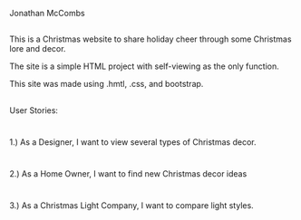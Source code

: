 Jonathan McCombs
##
This is a Christmas website to share holiday cheer through some Christmas lore and decor.

The site is a simple HTML project with self-viewing as the only function.

This site was made using .hmtl, .css, and bootstrap.
##
User Stories:
#
1.)  As a Designer, I want to view several types of Christmas decor.
#
2.)  As a Home Owner, I want to find new Christmas decor ideas
#
3.)  As a Christmas Light Company, I want to compare light styles.

